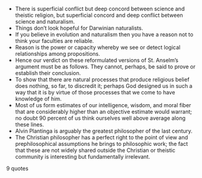  - There is superficial conflict but deep concord between science and theistic religion, but superficial concord and deep conflict between science and naturalism.
 - Things don’t look hopeful for Darwinian naturalists.
 - If you believe in evolution and naturalism then you have a reason not to think your faculties are reliable.
 - Reason is the power or capacity whereby we see or detect logical relationships among propositions.
 - Hence our verdict on these reformulated versions of St. Anselm’s argument must be as follows. They cannot, perhaps, be said to prove or establish their conclusion.
 - To show that there are natural processes that produce religious belief does nothing, so far, to discredit it; perhaps God designed us in such a way that it is by virtue of those processes that we come to have knowledge of him.
 - Most of us form estimates of our intelligence, wisdom, and moral fiber that are considerably higher than an objective estimate would warrant; no doubt 90 percent of us think ourselves well above average along these lines.
 - Alvin Plantinga is arguably the greatest philosopher of the last century.
 - The Christian philosopher has a perfect right to the point of view and prephilosophical assumptions he brings to philosophic work; the fact that these are not widely shared outside the Christian or theistic community is interesting but fundamentally irrelevant.

9 quotes